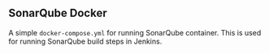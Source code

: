 ## SonarQube Docker

A simple `docker-compose.yml` for running SonarQube container. This is used for running SonarQube build steps in Jenkins.
